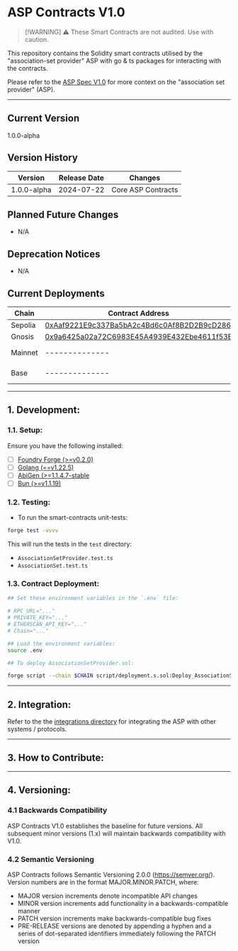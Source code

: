 # ASP Contracts V1.0

> [!WARNING] ⚠️ These Smart Contracts are not audited. Use with caution.

This repository contains the Solidity smart contracts utilised by the "association-set provider" ASP with go & ts packages for interacting with the contracts.

Please refer to the [ASP Spec V1.0](https://0xbow-io.github.io/asp-spec-v1.0/) for more context on the "association set provider" (ASP).

---

## Current Version

1.0.0-alpha

## Version History

| Version     | Release Date | Changes            |
| ----------- | ------------ | ------------------ |
| 1.0.0-alpha | 2024-07-22   | Core ASP Contracts |

## Planned Future Changes

- N/A

## Deprecation Notices

- N/A

## Current Deployments

| Chain   | Contract Address                                                                                                              | Status                |
| ------- | ----------------------------------------------------------------------------------------------------------------------------- | --------------------- |
| Sepolia | [0xAaf9221E9c337Ba5bA2c4Bd6c0Af8B2D2B9cD286](https://sepolia.etherscan.io/address/0xaaf9221e9c337ba5ba2c4bd6c0af8b2d2b9cd286) | ✅ Deployed           |
| Gnosis  | [0x9a6425a02a72C6983E45A4939E432Ebe4611f53E](https://gnosisscan.io/address/0x9a6425a02a72C6983E45A4939E432Ebe4611f53E)        | ✅ Deployed           |
| Mainnet | --------------                                                                                                                | ⚠️ Pending Deployment |
| Base    | --------------                                                                                                                | ⚠️ Pending Deployment |

---

## 1. Development:

### 1.1. Setup:

Ensure you have the following installed:

- [ ] [Foundry Forge (>=v0.2.0)](https://book.getfoundry.sh/getting-started/installation)
- [ ] [Golang (==v1.22.5)](https://go.dev/doc/install)
- [ ] [AbiGen (>=1.1.4.7-stable](https://geth.ethereum.org/docs/tools/abigen)
- [ ] [Bun (>=v1.1.19)](https://bun.sh/)

### 1.2. Testing:

- To run the smart-contracts unit-tests:

```bash
forge test -vvvv
```

This will run the tests in the `test` directory:

- `AssociationSetProvider.test.ts`
- `AssociationSet.test.ts`

### 1.3. Contract Deployment:

```bash
## Set these environment variables in the `.env` file:

# RPC_URL="..."
# PRIVATE_KEY="..."
# ETHERSCAN_API_KEY="..."
# Chain="..."

## Load the environment variables:
source .env

## To deploy AssociationSetProvider.sol:

forge script --chain $CHAIN script/deployment.s.sol:Deploy_AssociationSetProvider --rpc-url $RPC_URL --legacy --broadcast --verify -vvv
```

---

## 2. Integration:

Refer to the the [integrations directory](integrations/) for integrating the ASP with other systems / protocols.

---

## 3. How to Contribute:

---

## 4. Versioning:

### 4.1 Backwards Compatibility

ASP Contracts V1.0 establishes the baseline for future versions. All subsequent minor versions (1.x) will maintain backwards compatibility with V1.0.

### 4.2 Semantic Versioning

ASP Contracts follows Semantic Versioning 2.0.0 (https://semver.org/). Version numbers are in the format MAJOR.MINOR.PATCH, where:

- MAJOR version increments denote incompatible API changes
- MINOR version increments add functionality in a backwards-compatible manner
- PATCH version increments make backwards-compatible bug fixes
- PRE-RELEASE versions are denoted by appending a hyphen and a series of dot-separated identifiers immediately following the PATCH version
